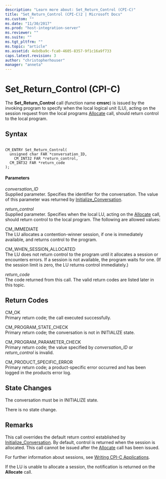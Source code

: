 ```yaml
---
description: "Learn more about: Set_Return_Control (CPI-C)"
title: "Set_Return_Control (CPI-C)2 | Microsoft Docs"
ms.custom: ""
ms.date: "11/30/2017"
ms.prod: "host-integration-server"
ms.reviewer: ""
ms.suite: ""
ms.tgt_pltfrm: ""
ms.topic: "article"
ms.assetid: 4ebdba9c-fca0-4605-8357-9f1c16a9f733
caps.latest.revision: 3
author: "christopherhouser"
manager: "anneta"
---
```

# Set_Return_Control (CPI-C)
The **Set_Return_Control** call (function name **cmsrc**) is issued by the invoking program to specify when the local logical unit (LU), acting on the session request from the local programs [Allocate](../core/allocate-cpi-c-2.md) call, should return control to the local program.  
  
## Syntax  
  
```  
  
CM_ENTRY Set_Return_Control(   
  unsigned char FAR *conversation_ID,    
    CM_INT32 FAR *return_control,          
  CM_INT32 FAR *return_code              
);  
```  
  
#### Parameters  
 *conversation_ID*  
 Supplied parameter. Specifies the identifier for the conversation. The value of this parameter was returned by [Initialize_Conversation](../core/initialize-conversation-cpi-c-1.md).  
  
 *return_control*  
 Supplied parameter. Specifies when the local LU, acting on the [Allocate](../core/allocate-cpi-c-2.md) call, should return control to the local program. The following are allowed values:  
  
 CM_IMMEDIATE  
 The LU allocates a contention-winner session, if one is immediately available, and returns control to the program.  
  
 CM_WHEN_SESSION_ALLOCATED  
 The LU does not return control to the program until it allocates a session or encounters errors. If a session is not available, the program waits for one. (If the session limit is zero, the LU returns control immediately.)  
  
 *return_code*  
 The code returned from this call. The valid return codes are listed later in this topic.  
  
## Return Codes  
 CM_OK  
 Primary return code; the call executed successfully.  
  
 CM_PROGRAM_STATE_CHECK  
 Primary return code; the conversation is not in INITIALIZE state.  
  
 CM_PROGRAM_PARAMETER_CHECK  
 Primary return code; the value specified by *conversation_ID* or *return_control* is invalid.  
  
 CM_PRODUCT_SPECIFIC_ERROR  
 Primary return code; a product-specific error occurred and has been logged in the products error log.  
  
## State Changes  
 The conversation must be in INITIALIZE state.  
  
 There is no state change.  
  
## Remarks  
 This call overrides the default return control established by [Initialize_Conversation](../core/initialize-conversation-cpi-c-1.md). By default, control is returned when the session is allocated. This call cannot be issued after the [Allocate](../core/allocate-cpi-c-2.md) call has been issued.  
  
 For further information about sessions, see [Writing CPI-C Applications](./writing-cpi-c-applications1.md).  
  
 If the LU is unable to allocate a session, the notification is returned on the **Allocate** call.
